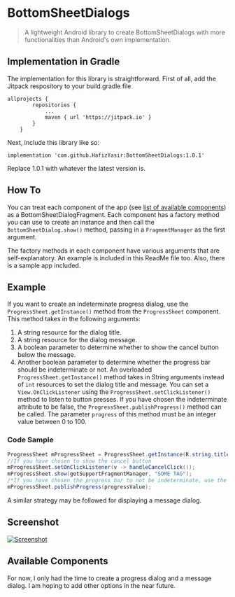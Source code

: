 # BottomSheetDialogs
> A lightweight Android library to create BottomSheetDialogs with more functionalities than Android\'s own implementation.

## Implementation in Gradle
The implementation for this library is straightforward. First of all, add the Jitpack respository to your build.gradle file
```
allprojects {
		repositories {
			...
			maven { url 'https://jitpack.io' }
		}
	}
```
Next, include this library like so:
```
implementation 'com.github.HafizYasir:BottomSheetDialogs:1.0.1'
```
Replace 1.0.1 with whatever the latest version is.
## How To
You can treat each component of the app (see [list of available components](#listOfAvailable)) as a BottomSheetDialogFragment. Each component has a factory method you can use to create an instance and then call the `BottomSheetDialog.show()` method, passing in a `FragmentManager` as the first argument.

The factory methods in each component have various arguments that are self-explanatory. An example is included in this ReadMe file too. Also, there is a sample app included.

## Example
If you want to create an indeterminate progress dialog, use the `ProgressSheet.getInstance()` method from the `ProgressSheet` component. This method takes in the following arguments:
1. A string resource for the dialog title.
2. A string resource for the dialog message.
3. A boolean parameter to determine whether to show the cancel button below the message.
4. Another boolean parameter to determine whether the progress bar should be indeterminate or not.
An overloaded `ProgressSheet.getInstance()` method takes in String arguments instead of `int` resources to set the dialog title and message.
You can set a `View.OnClickListener` using the `ProgressSheet.setClickListener()` method to listen to button presses.
If you have chosen the indeterminate attribute to be false, the `ProgressSheet.publishProgress()` method can be called. The parameter `progress` of this method must be an integer value between 0 to 100.
### Code Sample
```java
ProgressSheet mProgressSheet = ProgressSheet.getInstance(R.string.title, R.string.message, showCancelButton, indeterminate);
//If you have chosen to show the cancel button
mProgressSheet.setOnClickListener(v -> handleCancelClick());
mProgressSheet.show(getSupportFragmentManager, "SOME TAG");
/*If you have chosen the progress bar to not be indeterminate, use the following sample to publish a progress. If the dialog view is not visible, the method call will be ignored.*/
mProgressSheet.publishProgress(progressValue);
```
A similar strategy may be followed for displaying a message dialog.

## Screenshot
[![Screenshot](https://github.com/HafizYasir/BottomSheetDialogs/blob/master/Screenshot_20210607-170454_Fluid%20Dialer.jpg "Screenshot")](http://https://github.com/HafizYasir/BottomSheetDialogs/blob/master/Screenshot_20210607-170454_Fluid%20Dialer.jpg "Screenshot")

## <span id=listOfAvailable>Available Components</span>
For now, I only had the time to create a progress dialog and a message dialog. I am hoping to add other options in the near future.

